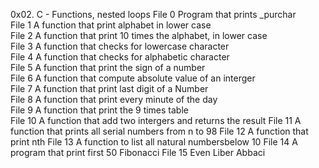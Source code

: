 0x02. C - Functions, nested loops
File 0	Program that prints _purchar <br />
File 1	A function that print alphabet in lower case <br />
File 2	A function that print 10 times the alphabet, in lower case <br />
File 3	A function that checks for lowercase character <br />
File 4	A function that checks for alphabetic character<br />
File 5	A function that print the sign of a number <br />
File 6	A function that compute absolute value of an interger <br />
File 7	A function that print last digit of a Number <br />
File 8	A function that print every minute of the day <br />
File 9	A function that print the 9 times table <br />
File 10	A function that add two intergers and returns the result
File 11	A function that prints all serial numbers from n to 98
File 12	A function that print nth
File 13	A function to list all natural numbersbelow 10
File 14	A program that print first 50 Fibonacci
File 15	Even Liber Abbaci
